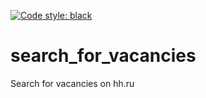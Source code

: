 [![Code style: black](https://img.shields.io/badge/code%20style-black-000000.svg)](https://github.com/psf/black)
# search_for_vacancies
Search for vacancies on hh.ru
